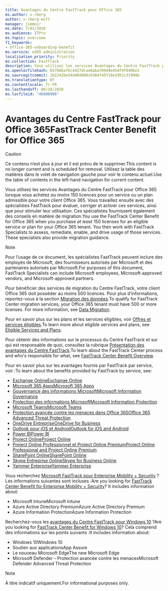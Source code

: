 ```yaml
---
title: Avantages du Centre FastTrack pour Office 365
ms.author: v-rberg
author: v-rberg-msft
manager: jimmuir
ms.date: 7/01/2020
ms.audience: ITPro
ms.topic: overview
f1_keywords:
- office-365-onboarding-benefit
ms.service: o365-administration
localization_priority: Priority
ms.collection: FastTrack
description: Vous utilisez les services Avantages du Centre FastTrack pour Office 365 lorsque vous achetez au moins 150 licences pour un service ou un plan admissible pour votre client Office 365. Vous travaillez ensuite avec des spécialistes FastTrack pour évaluer, corriger et activer ces services, ainsi que pour stimuler leur utilisation. Ces spécialistes fournissent également des conseils en matière de migration.
ms.openlocfilehash: 657b0baf6c4427dcae8aba70949e45df9f690be1
ms.sourcegitcommit: 1b2242be54dd0d000c6384f45f18e1951c31998b
ms.translationtype: HT
ms.contentlocale: fr-FR
ms.lasthandoff: 08/18/2020
ms.locfileid: "46800906"
---
```

# <a name="fasttrack-center-benefit-for-office-365"></a><span data-ttu-id="eb0dc-105">Avantages du Centre FastTrack pour Office 365</span><span class="sxs-lookup"><span data-stu-id="eb0dc-105">FastTrack Center Benefit for Office 365</span></span>

> [!CAUTION]
> <span data-ttu-id="eb0dc-106">Ce contenu n’est plus à jour et il est prévu de le supprimer.</span><span class="sxs-lookup"><span data-stu-id="eb0dc-106">This content is no longer current and is scheduled for removal.</span></span> <span data-ttu-id="eb0dc-107">Utilisez la table des matières dans le volet de navigation gauche pour voir le contenu actuel.</span><span class="sxs-lookup"><span data-stu-id="eb0dc-107">Use the table of contents in the left-hand navigation for current content.</span></span>

<span data-ttu-id="eb0dc-p103">Vous utilisez les services Avantages du Centre FastTrack pour Office 365 lorsque vous achetez *au moins* 150 licences pour un service ou un plan admissible pour votre client Office 365. Vous travaillez ensuite avec des spécialistes FastTrack pour évaluer, corriger et activer ces services, ainsi que pour stimuler leur utilisation. Ces spécialistes fournissent également des conseils en matière de migration.</span><span class="sxs-lookup"><span data-stu-id="eb0dc-p103">You use the FastTrack Center Benefit for Office 365 when you purchase  *at least*  150 licenses for an eligible service or plan for your Office 365 tenant. You then work with FastTrack Specialists to assess, remediate, enable, and drive usage of those services. These specialists also provide migration guidance.</span></span> 
  
> [!NOTE]
> <span data-ttu-id="eb0dc-111">Pour l’usage de ce document, les spécialistes FastTrack peuvent inclure des employés de Microsoft, des fournisseurs autorisés par Microsoft et des partenaires autorisés par Microsoft.</span><span class="sxs-lookup"><span data-stu-id="eb0dc-111">For purposes of this document, FastTrack Specialists can include Microsoft employees, Microsoft-approved vendors, and Microsoft-approved partners.</span></span> 
  
<span data-ttu-id="eb0dc-p104">Pour bénéficier des services de migration du Centre FastTrack, votre client Office 365 doit posséder au moins 500 licences. Pour plus d’informations, reportez-vous à la section [Migration des données](O365-data-migration.md).</span><span class="sxs-lookup"><span data-stu-id="eb0dc-p104">To qualify for FastTrack Center migration services, your Office 365 tenant must have 500 or more licenses. For more information, see [Data Migration](O365-data-migration.md).</span></span>
  
<span data-ttu-id="eb0dc-114">Pour en savoir plus sur les plans et les services éligibles, voir [Offres et services éligibles](M365-eligible-services-and-plans.md).</span><span class="sxs-lookup"><span data-stu-id="eb0dc-114">To learn more about eligible services and plans, see [Eligible Services and Plans](M365-eligible-services-and-plans.md).</span></span>
  
<span data-ttu-id="eb0dc-115">Pour obtenir des informations sur le processus du Centre FastTrack et sur qui est responsable de quoi, consultez la rubrique [Présentation des avantages du Centre FastTrack](O365-fasttrack-benefit-overview.md).</span><span class="sxs-lookup"><span data-stu-id="eb0dc-115">To learn about the FastTrack Center process and who's responsible for what, see [FastTrack Center Benefit Overview](O365-fasttrack-benefit-overview.md).</span></span>

<span data-ttu-id="eb0dc-116">Pour en savoir plus sur les avantages fournis par FastTrack par service, voir :</span><span class="sxs-lookup"><span data-stu-id="eb0dc-116">To learn about the benefits provided by FastTrack by service, see:</span></span>

- [<span data-ttu-id="eb0dc-117">Exchange Online</span><span class="sxs-lookup"><span data-stu-id="eb0dc-117">Exchange Online</span></span>](O365-fasttrack-responsibilities.md#exchange-online)
- [<span data-ttu-id="eb0dc-118">Microsoft 365 Apps</span><span class="sxs-lookup"><span data-stu-id="eb0dc-118">Microsoft 365 Apps</span></span>](O365-fasttrack-responsibilities.md#microsoft-365-apps)
- [<span data-ttu-id="eb0dc-119">Gouvernance des informations Microsoft</span><span class="sxs-lookup"><span data-stu-id="eb0dc-119">Microsoft Information Governance</span></span>](O365-fasttrack-responsibilities.md#microsoft-information-governance)
- [<span data-ttu-id="eb0dc-120">Protection des informations Microsoft</span><span class="sxs-lookup"><span data-stu-id="eb0dc-120">Microsoft Information Protection</span></span>](O365-fasttrack-responsibilities.md#microsoft-information-protection)
- [<span data-ttu-id="eb0dc-121">Microsoft Teams</span><span class="sxs-lookup"><span data-stu-id="eb0dc-121">Microsoft Teams</span></span>](O365-fasttrack-responsibilities.md#microsoft-teams)
- [<span data-ttu-id="eb0dc-122">Protection avancée contre les menaces dans Office 365</span><span class="sxs-lookup"><span data-stu-id="eb0dc-122">Office 365 Advanced Threat Protection</span></span>](O365-fasttrack-responsibilities.md#office-365-advanced-threat-protection)
- [<span data-ttu-id="eb0dc-123">OneDrive Entreprise</span><span class="sxs-lookup"><span data-stu-id="eb0dc-123">OneDrive for Business</span></span>](O365-fasttrack-responsibilities.md#onedrive-for-business)
- [<span data-ttu-id="eb0dc-124">Outlook pour iOS et Android</span><span class="sxs-lookup"><span data-stu-id="eb0dc-124">Outlook for iOS and Android</span></span>](O365-fasttrack-responsibilities.md#outlook-for-ios-and-android)
- [<span data-ttu-id="eb0dc-125">Power BI</span><span class="sxs-lookup"><span data-stu-id="eb0dc-125">Power BI</span></span>](O365-fasttrack-responsibilities.md#power-bi)
- [<span data-ttu-id="eb0dc-126">Project Online</span><span class="sxs-lookup"><span data-stu-id="eb0dc-126">Project Online</span></span>](O365-fasttrack-responsibilities.md#project-online)
- [<span data-ttu-id="eb0dc-127">Project Online Professionnel et Project Online Premium</span><span class="sxs-lookup"><span data-stu-id="eb0dc-127">Project Online Professional and Project Online Premium</span></span>](O365-fasttrack-responsibilities.md#project-online-professional-and-project-online-premium)
- [<span data-ttu-id="eb0dc-128">SharePoint Online</span><span class="sxs-lookup"><span data-stu-id="eb0dc-128">SharePoint Online</span></span>](O365-fasttrack-responsibilities.md#sharepoint-online)
- [<span data-ttu-id="eb0dc-129">Skype Entreprise Online</span><span class="sxs-lookup"><span data-stu-id="eb0dc-129">Skype for Business Online</span></span>](O365-fasttrack-responsibilities.md#skype-for-business-online)
- [<span data-ttu-id="eb0dc-130">Yammer Enterprise</span><span class="sxs-lookup"><span data-stu-id="eb0dc-130">Yammer Enterprise</span></span>](O365-fasttrack-responsibilities.md#yammer-enterprise)
  
<span data-ttu-id="eb0dc-p105">Vous recherchez [Microsoft FastTrack pour Enterprise Mobility + Security](EMS-fasttrack-benefit-for-EMS.md) ? Les informations suivantes sont incluses :</span><span class="sxs-lookup"><span data-stu-id="eb0dc-p105">Are you looking for [FastTrack Center Benefit for Enterprise Mobility + Security](EMS-fasttrack-benefit-for-EMS.md)? It includes information about:</span></span>
  
- <span data-ttu-id="eb0dc-133">Microsoft Intune</span><span class="sxs-lookup"><span data-stu-id="eb0dc-133">Microsoft Intune</span></span>
- <span data-ttu-id="eb0dc-134">Azure Active Directory Premium</span><span class="sxs-lookup"><span data-stu-id="eb0dc-134">Azure Active Directory Premium</span></span> 
- <span data-ttu-id="eb0dc-135">Azure Information Protection</span><span class="sxs-lookup"><span data-stu-id="eb0dc-135">Azure Information Protection</span></span>

<span data-ttu-id="eb0dc-136">Recherchez-vous les [avantages du Centre FastTrack pour Windows 10](Win-10-fasttrack-benefit-for-Windows-10.md) ?</span><span class="sxs-lookup"><span data-stu-id="eb0dc-136">Are you looking for [FastTrack Center Benefit for Windows 10](Win-10-fasttrack-benefit-for-Windows-10.md)?</span></span> <span data-ttu-id="eb0dc-137">Cela comprend des informations sur les points suivants :</span><span class="sxs-lookup"><span data-stu-id="eb0dc-137">It includes information about:</span></span>

- <span data-ttu-id="eb0dc-138">Windows 10</span><span class="sxs-lookup"><span data-stu-id="eb0dc-138">Windows 10</span></span>
- <span data-ttu-id="eb0dc-139">Soutien aux applications</span><span class="sxs-lookup"><span data-stu-id="eb0dc-139">App Assure</span></span>
- <span data-ttu-id="eb0dc-140">Le nouveau Microsoft Edge</span><span class="sxs-lookup"><span data-stu-id="eb0dc-140">The new Microsoft Edge</span></span>
- <span data-ttu-id="eb0dc-141">Microsoft Defender – Protection avancée contre les menaces</span><span class="sxs-lookup"><span data-stu-id="eb0dc-141">Microsoft Defender Advanced Threat Protection</span></span>
    
> [!NOTE]
> <span data-ttu-id="eb0dc-142">À titre indicatif uniquement.</span><span class="sxs-lookup"><span data-stu-id="eb0dc-142">For informational purposes only.</span></span> 

